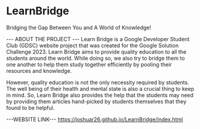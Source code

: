# LearnBridge
Bridging the Gap Between You and A World of Knowledge!

--- ABOUT THE PROJECT ---
Learn Bridge is a Google Developer Student Club (GDSC) website project that was created for the Google Solution Challenge 2023. Learn Bridge aims to provide quality education to all the students around the world. While doing so, we also try to bridge them to one another to help them study together efficiently by pooling their resources and knowledge.

However, quality education is not the only necessity required by students. The well being of their health and mental state is also a crucial thing to keep in mind. So, Learn Bridge also provides the help that the students may need by providing them articles hand-picked by students themselves that they found to be helpful.

---WEBSITE LINK---
https://joshuar26.github.io/LearnBridge/index.html
